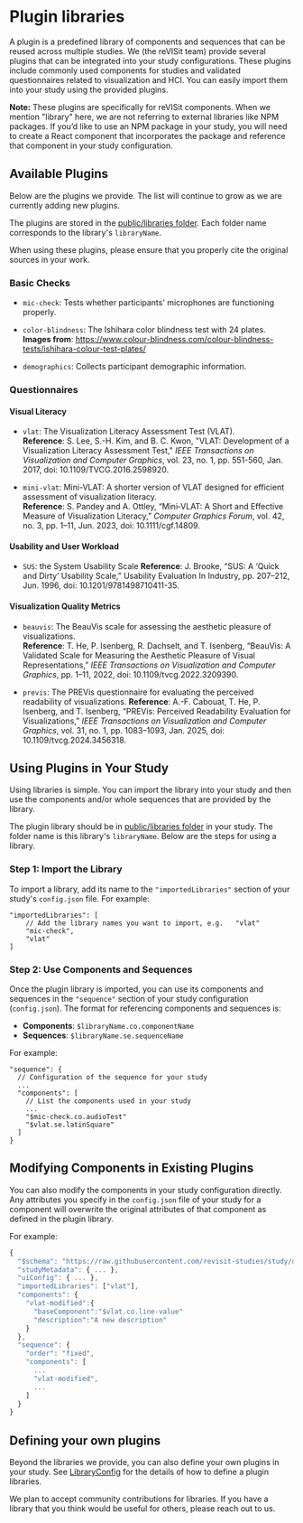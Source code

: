 # Plugin libraries

A plugin is a predefined library of components and sequences that can be reused across multiple studies. We (the reVISit team) provide several plugins that can be integrated into your study configurations. These plugins include commonly used components for studies and validated questionnaires related to visualization and HCI. You can easily import them into your study using the provided plugins.

**Note:** These plugins are specifically for reVISit components. When we mention "library" here, we are not referring to external libraries like NPM packages. If you’d like to use an NPM package in your study, you will need to create a React component that incorporates the package and reference that component in your study configuration.

## Available Plugins

Below are the plugins we provide. The list will continue to grow as we are currently adding new plugins.

The plugins are stored in the [public/libraries folder](https://github.com/revisit-studies/study/tree/main/public/libraries). Each folder name corresponds to the library's `libraryName`. 

When using these plugins, please ensure that you properly cite the original sources in your work.

### Basic Checks


- `mic-check`: Tests whether participants' microphones are functioning properly.

- `color-blindness`: The Ishihara color blindness test with 24 plates.
	**Images from**: https://www.colour-blindness.com/colour-blindness-tests/ishihara-colour-test-plates/

- `demographics`: Collects participant demographic information.


### Questionnaires

#### Visual Literacy

-  `vlat`: The Visualization Literacy Assessment Test (VLAT).  
    **Reference**:  S. Lee, S.-H. Kim, and B. C. Kwon, "VLAT: Development of a Visualization Literacy Assessment Test," _IEEE Transactions on Visualization and Computer Graphics_, vol. 23, no. 1, pp. 551-560, Jan. 2017, doi: 10.1109/TVCG.2016.2598920.

- `mini-vlat`: Mini-VLAT: A shorter version of VLAT designed for efficient assessment of visualization literacy.  
    **Reference**:  S. Pandey and A. Ottley, “Mini‐VLAT: A Short and Effective Measure of Visualization Literacy,” _Computer Graphics Forum_, vol. 42, no. 3, pp. 1–11, Jun. 2023, doi: 10.1111/cgf.14809.

#### Usability and User Workload
- `SUS`: the System Usability Scale
	**Reference**: J. Brooke, “SUS: A ‘Quick and Dirty’ Usability Scale,” Usability Evaluation In Industry, pp. 207–212, Jun. 1996, doi: 10.1201/9781498710411-35.

#### Visualization Quality Metrics
-  `beauvis`: The BeauVis scale for assessing the aesthetic pleasure of visualizations.  
    **Reference**:  T. He, P. Isenberg, R. Dachselt, and T. Isenberg, “BeauVis: A Validated Scale for Measuring the Aesthetic Pleasure of Visual Representations,” _IEEE Transactions on Visualization and Computer Graphics_, pp. 1–11, 2022, doi: 10.1109/tvcg.2022.3209390.

- `previs`: The PREVis questionnaire for evaluating the perceived readability of visualizations. 
    **Reference**:  A.-F. Cabouat, T. He, P. Isenberg, and T. Isenberg, “PREVis: Perceived Readability Evaluation for Visualizations,” _IEEE Transactions on Visualization and Computer Graphics_, vol. 31, no. 1, pp. 1083–1093, Jan. 2025, doi: 10.1109/tvcg.2024.3456318.


## Using Plugins in Your Study  

Using libraries is simple. You can import the library into your study and then use the components and/or whole sequences that are provided by the library.

The plugin library should be in [public/libraries folder](https://github.com/revisit-studies/study/tree/main/public/libraries) in your study.  The folder name is this library's `libraryName`.  Below are the steps for using a library. 

### Step 1: Import the Library 

To import a library, add its name to the `"importedLibraries"` section of your study's `config.json` file. For example:  

``` 
"importedLibraries": [   
	// Add the library names you want to import, e.g.   "vlat" 
	"mic-check",
	"vlat"
]
```

### Step 2: Use Components and Sequences

Once the plugin library is imported, you can use its components and sequences in the `"sequence"` section of your study configuration (`config.json`). The format for referencing components and sequences is:

- **Components**: `$libraryName.co.componentName`
- **Sequences**: `$libraryName.se.sequenceName`

For example: 

```
"sequence": {   
  // Configuration of the sequence for your study
  ...
  "components": [    
    // List the components used in your study
    ...
    "$mic-check.co.audioTest"
    "$vlat.se.latinSquare"   
  ] 
}
```

## Modifying Components in Existing Plugins
You can also modify the components in your study configuration directly. Any attributes you specify in the `config.json` file of your study for a component will overwrite the original attributes of that component as defined in the plugin library. 

For example: 

```js
{
  "$schema": "https://raw.githubusercontent.com/revisit-studies/study/dev/src/parser/StudyConfigSchema.json",
  "studyMetadata": { ... },
  "uiConfig": { ... },
  "importedLibraries": ["vlat"],
  "components": {
    "vlat-modified":{
      "baseComponent":"$vlat.co.line-value"
      "description":"A new description"
    }
  },
  "sequence": {
    "order": "fixed",
    "components": [
      ...
      "vlat-modified",
      ...
    ]
  }
}
```

## Defining your own plugins

Beyond the libraries we provide, you can also define your own plugins in your study. See [LibraryConfig](https://revisit.dev/docs/typedoc/interfaces/LibraryConfig/) for the details of how to define a plugin libraries.

We plan to accept community contributions for libraries. If you have a library that you think would be useful for others, please reach out to us.
